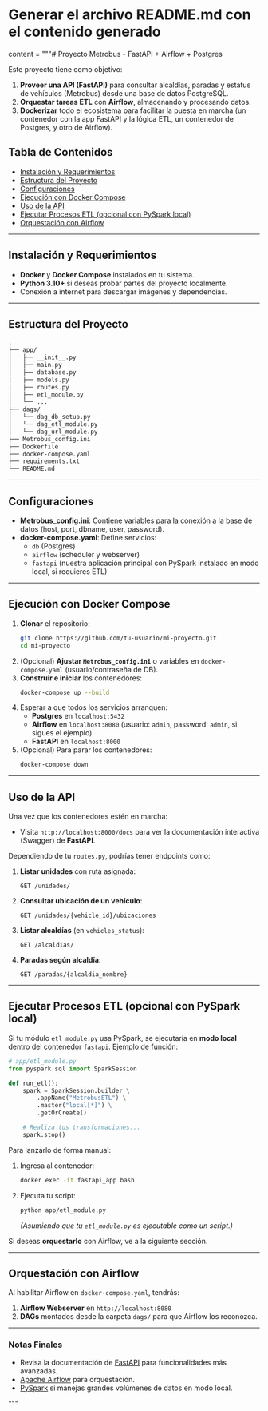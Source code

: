 # Generar el archivo README.md con el contenido generado

content = """# Proyecto Metrobus - FastAPI + Airflow + Postgres

Este proyecto tiene como objetivo:

1. **Proveer una API (FastAPI)** para consultar alcaldías, paradas y estatus de vehículos (Metrobus) desde una base de datos PostgreSQL.  
2. **Orquestar tareas ETL** con **Airflow**, almacenando y procesando datos.  
3. **Dockerizar** todo el ecosistema para facilitar la puesta en marcha (un contenedor con la app FastAPI y la lógica ETL, un contenedor de Postgres, y otro de Airflow).

## Tabla de Contenidos

- [Instalación y Requerimientos](#instalación-y-requerimientos)
- [Estructura del Proyecto](#estructura-del-proyecto)
- [Configuraciones](#configuraciones)
- [Ejecución con Docker Compose](#ejecución-con-docker-compose)
- [Uso de la API](#uso-de-la-api)
- [Ejecutar Procesos ETL (opcional con PySpark local)](#ejecutar-procesos-etl-opcional-con-pyspark-local)
- [Orquestación con Airflow](#orquestación-con-airflow)
  
---

## Instalación y Requerimientos

- **Docker** y **Docker Compose** instalados en tu sistema.
- **Python 3.10+** si deseas probar partes del proyecto localmente.
- Conexión a internet para descargar imágenes y dependencias.

---

## Estructura del Proyecto

```bash
.
├── app/
│   ├── __init__.py
│   ├── main.py               
│   ├── database.py           
│   ├── models.py             
│   ├── routes.py            
│   ├── etl_module.py        
│   └── ...
├── dags/
│   └── dag_db_setup.py
│   └── dag_etl_module.py
│   └── dag_url_module.py             
├── Metrobus_config.ini       
├── Dockerfile               
├── docker-compose.yaml      
├── requirements.txt          
└── README.md                
```

---

## Configuraciones

- **Metrobus_config.ini**: Contiene variables para la conexión a la base de datos (host, port, dbname, user, password).  
- **docker-compose.yaml**: Define servicios:
  - `db` (Postgres)
  - `airflow` (scheduler y webserver)
  - `fastapi` (nuestra aplicación principal con PySpark instalado en modo local, si requieres ETL)

---

## Ejecución con Docker Compose

1. **Clonar** el repositorio:
   ```bash
   git clone https://github.com/tu-usuario/mi-proyecto.git
   cd mi-proyecto
   ```
2. (Opcional) **Ajustar `Metrobus_config.ini`** o variables en `docker-compose.yaml` (usuario/contraseña de DB).
3. **Construir e iniciar** los contenedores:
   ```bash
   docker-compose up --build
   ```
4. Esperar a que todos los servicios arranquen:
   - **Postgres** en `localhost:5432`
   - **Airflow** en `localhost:8080` (usuario: `admin`, password: `admin`, si sigues el ejemplo)
   - **FastAPI** en `localhost:8000`
5. (Opcional) Para parar los contenedores:
   ```bash
   docker-compose down
   ```

---

## Uso de la API

Una vez que los contenedores estén en marcha:

- Visita `http://localhost:8000/docs` para ver la documentación interactiva (Swagger) de **FastAPI**.

Dependiendo de tu `routes.py`, podrías tener endpoints como:

1. **Listar unidades** con ruta asignada:
   ```
   GET /unidades/
   ```
2. **Consultar ubicación de un vehículo**:
   ```
   GET /unidades/{vehicle_id}/ubicaciones
   ```
3. **Listar alcaldías** (en `vehicles_status`):
   ```
   GET /alcaldias/
   ```
4. **Paradas según alcaldía**:
   ```
   GET /paradas/{alcaldia_nombre}
   ```

---

## Ejecutar Procesos ETL (opcional con PySpark local)

Si tu módulo `etl_module.py` usa PySpark, se ejecutaría en **modo local** dentro del contenedor `fastapi`. Ejemplo de función:

```python
# app/etl_module.py
from pyspark.sql import SparkSession

def run_etl():
    spark = SparkSession.builder \
        .appName("MetrobusETL") \
        .master("local[*]") \
        .getOrCreate()

    # Realiza tus transformaciones...
    spark.stop()
```

Para lanzarlo de forma manual:

1. Ingresa al contenedor:
   ```bash
   docker exec -it fastapi_app bash
   ```
2. Ejecuta tu script:
   ```bash
   python app/etl_module.py
   ```
   *(Asumiendo que tu `etl_module.py` es ejecutable como un script.)*

Si deseas **orquestarlo** con Airflow, ve a la siguiente sección.

---

## Orquestación con Airflow

Al habilitar Airflow en `docker-compose.yaml`, tendrás:

1. **Airflow Webserver** en `http://localhost:8080`
2. **DAGs** montados desde la carpeta `dags/` para que Airflow los reconozca.

---

### Notas Finales

- Revisa la documentación de [FastAPI](https://fastapi.tiangolo.com/) para funcionalidades más avanzadas.  
- [Apache Airflow](https://airflow.apache.org/) para orquestación.  
- [PySpark](https://spark.apache.org/docs/latest/api/python/) si manejas grandes volúmenes de datos en modo local.  

"""
